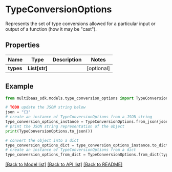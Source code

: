 # TypeConversionOptions

Represents the set of type conversions allowed for a particular input or output of a function (how it may be \"cast\").

## Properties

Name | Type | Description | Notes
------------ | ------------- | ------------- | -------------
**types** | **List[str]** |  | [optional] 

## Example

```python
from multibaas_sdk.models.type_conversion_options import TypeConversionOptions

# TODO update the JSON string below
json = "{}"
# create an instance of TypeConversionOptions from a JSON string
type_conversion_options_instance = TypeConversionOptions.from_json(json)
# print the JSON string representation of the object
print(TypeConversionOptions.to_json())

# convert the object into a dict
type_conversion_options_dict = type_conversion_options_instance.to_dict()
# create an instance of TypeConversionOptions from a dict
type_conversion_options_from_dict = TypeConversionOptions.from_dict(type_conversion_options_dict)
```
[[Back to Model list]](../README.md#documentation-for-models) [[Back to API list]](../README.md#documentation-for-api-endpoints) [[Back to README]](../README.md)



